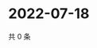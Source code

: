 # 2022-07-18

共 0 条

<!-- BEGIN WEIBO -->
<!-- 最后更新时间 Mon Jul 18 2022 22:17:23 GMT+0800 (China Standard Time) -->

<!-- END WEIBO -->

